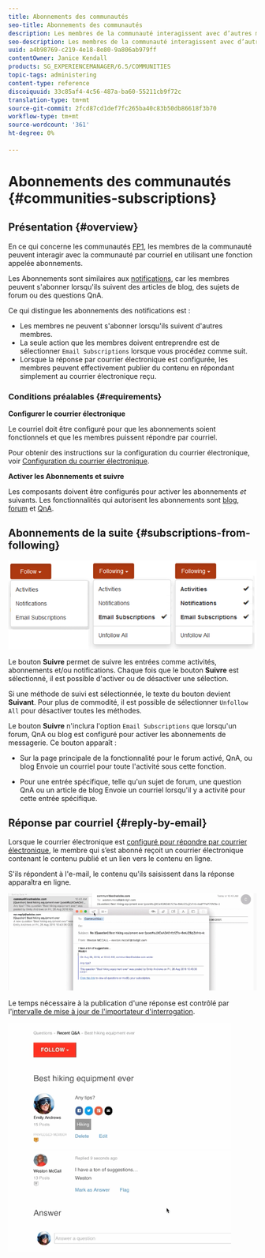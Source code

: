 ```yaml
---
title: Abonnements des communautés
seo-title: Abonnements des communautés
description: Les membres de la communauté interagissent avec d’autres membres par courrier électronique.
seo-description: Les membres de la communauté interagissent avec d’autres membres par courrier électronique.
uuid: a4b98769-c219-4e18-8e80-9a806ab979ff
contentOwner: Janice Kendall
products: SG_EXPERIENCEMANAGER/6.5/COMMUNITIES
topic-tags: administering
content-type: reference
discoiquuid: 33c85af4-4c56-487a-ba60-55211cb9f72c
translation-type: tm+mt
source-git-commit: 2fcd87cd1def7fc265ba40c83b50db86618f3b70
workflow-type: tm+mt
source-wordcount: '361'
ht-degree: 0%

---
```



# Abonnements des communautés {#communities-subscriptions}

## Présentation {#overview}

En ce qui concerne les communautés [FP1](deploy-communities.md#latestfeaturepack), les membres de la communauté peuvent interagir avec la communauté par courriel en utilisant une fonction appelée abonnements.

Les Abonnements sont similaires aux [notifications](notifications.md), car les membres peuvent s&#39;abonner lorsqu&#39;ils suivent des articles de blog, des sujets de forum ou des questions QnA.

Ce qui distingue les abonnements des notifications est :

* Les membres ne peuvent s&#39;abonner lorsqu&#39;ils suivent d&#39;autres membres.
* La seule action que les membres doivent entreprendre est de sélectionner `Email Subscriptions` lorsque vous procédez comme suit.
* Lorsque la réponse par courrier électronique est configurée, les membres peuvent effectivement publier du contenu en répondant simplement au courrier électronique reçu.

### Conditions préalables {#requirements}

**Configurer le courrier électronique**

Le courriel doit être configuré pour que les abonnements soient fonctionnels et que les membres puissent répondre par courriel.

Pour obtenir des instructions sur la configuration du courrier électronique, voir [Configuration du courrier électronique](email.md).

**Activer les Abonnements et suivre**

Les composants doivent être configurés pour activer les abonnements *et* suivants. Les fonctionnalités qui autorisent les abonnements sont [blog](blog-feature.md), [forum](forum.md) et [QnA](working-with-qna.md).

## Abonnements de la suite {#subscriptions-from-following}

![abonnement suivant](assets/subscription-following.png)

Le bouton **Suivre** permet de suivre les entrées comme activités, abonnements et/ou notifications. Chaque fois que le bouton **Suivre** est sélectionné, il est possible d&#39;activer ou de désactiver une sélection.

Si une méthode de suivi est sélectionnée, le texte du bouton devient **Suivant**. Pour plus de commodité, il est possible de sélectionner `Unfollow All` pour désactiver toutes les méthodes.

Le bouton **Suivre** n&#39;inclura l&#39;option `Email Subscriptions` que lorsqu&#39;un forum, QnA ou blog est configuré pour activer les abonnements de messagerie. Ce bouton apparaît :

* Sur la page principale de la fonctionnalité pour le forum activé, QnA, ou blog Envoie un courriel pour toute l&#39;activité sous cette fonction.

* Pour une entrée spécifique, telle qu&#39;un sujet de forum, une question QnA ou un article de blog Envoie un courriel lorsqu&#39;il y a activité pour cette entrée spécifique.

## Réponse par courriel {#reply-by-email}

Lorsque le courrier électronique est [configuré pour répondre par courrier électronique](email.md#configure-polling-importer), le membre qui s’est abonné reçoit un courrier électronique contenant le contenu publié et un lien vers le contenu en ligne.

S&#39;ils répondent à l&#39;e-mail, le contenu qu&#39;ils saisissent dans la réponse apparaîtra en ligne.

![email-response](assets/email-reply.png)

Le temps nécessaire à la publication d&#39;une réponse est contrôlé par l&#39;[intervalle de mise à jour de l&#39;importateur d&#39;interrogation](email.md#configure-polling-importer).

![AQ](assets/qa.png)

